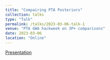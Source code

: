 ```yaml
---
title: "Compairing PTA Posteriors"
collection: talks
type: "Talk"
permalink: /talks/2023-03-06-talk-1
venue: "PTA GWA hackweek on 3P+ comparisons"
date: 2023-03-06
location: "Online"
---
```


[Presentation](https://docs.google.com/presentation/d/1-8IF-0goiSWGzKL8_5unhnfXjP_v7lMQOA_vjqiBlJI/edit?usp=sharing)
